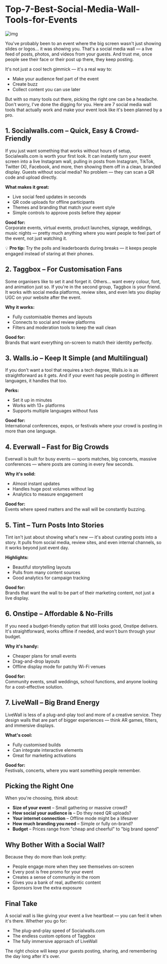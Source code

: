 # Top-7-Best-Social-Media-Wall-Tools-for-Events

![img](https://i.ibb.co/kV4rMjnh/Screenshot-2025-08-19-104824.png)

You've probably been to an event where the big screen wasn't just showing slides or logos... it was showing you. That's a social media wall — a live feed of posts, photos, and videos from your guests. And trust me, once people see their face or their post up there, they keep posting.

It's not just a cool tech gimmick — it's a real way to:
- Make your audience feel part of the event
- Create buzz
- Collect content you can use later

But with so many tools out there, picking the right one can be a headache. Don't worry, I've done the digging for you. Here are 7 social media wall tools that actually work and make your event look like it's been planned by a pro.

## 1. Socialwalls.com – Quick, Easy & Crowd-Friendly

If you just want something that works without hours of setup, Socialwalls.com is worth your first look. It can instantly turn your event screen into a live Instagram wall, pulling in posts from Instagram, TikTok, Twitter (X), Facebook, and more, then showing them off in a clean, branded display. Guests without social media? No problem — they can scan a QR code and upload directly.

**What makes it great:**
- Live social feed updates in seconds
- QR code uploads for offline participants
- Themes and branding that match your event style
- Simple controls to approve posts before they appear

**Good for:**  
Corporate events, virtual events, product launches, signage, weddings, music nights — pretty much anything where you want people to feel part of the event, not just watching it.

💡 **Pro tip:** Try the polls and leaderboards during breaks — it keeps people engaged instead of staring at their phones.

## 2. Taggbox – For Customisation Fans

Some organisers like to set it and forget it. Others... want every colour, font, and animation just so. If you're in the second group, Taggbox is your friend. It works with social media platforms, review sites, and even lets you display UGC on your website after the event.

**Why it works:**
- Fully customisable themes and layouts
- Connects to social and review platforms
- Filters and moderation tools to keep the wall clean

**Good for:**  
Brands that want everything on-screen to match their identity perfectly.

## 3. Walls.io – Keep It Simple (and Multilingual)

If you don't want a tool that requires a tech degree, Walls.io is as straightforward as it gets. And if your event has people posting in different languages, it handles that too.

**Perks:**
- Set it up in minutes
- Works with 13+ platforms
- Supports multiple languages without fuss

**Good for:**  
International conferences, expos, or festivals where your crowd is posting in more than one language.

## 4. Everwall – Fast for Big Crowds

Everwall is built for busy events — sports matches, big concerts, massive conferences — where posts are coming in every few seconds.

**Why it's solid:**
- Almost instant updates
- Handles huge post volumes without lag
- Analytics to measure engagement

**Good for:**  
Events where speed matters and the wall will be constantly buzzing.

## 5. Tint – Turn Posts Into Stories

Tint isn't just about showing what's new — it's about curating posts into a story. It pulls from social media, review sites, and even internal channels, so it works beyond just event day.

**Highlights:**
- Beautiful storytelling layouts
- Pulls from many content sources
- Good analytics for campaign tracking

**Good for:**  
Brands that want the wall to be part of their marketing content, not just a live display.

## 6. Onstipe – Affordable & No-Frills

If you need a budget-friendly option that still looks good, Onstipe delivers. It's straightforward, works offline if needed, and won't burn through your budget.

**Why it's handy:**
- Cheaper plans for small events
- Drag-and-drop layouts
- Offline display mode for patchy Wi-Fi venues

**Good for:**  
Community events, small weddings, school functions, and anyone looking for a cost-effective solution.

## 7. LiveWall – Big Brand Energy

LiveWall is less of a plug-and-play tool and more of a creative service. They design walls that are part of bigger experiences — think AR games, filters, and immersive displays.

**What's cool:**
- Fully customised builds
- Can integrate interactive elements
- Great for marketing activations

**Good for:**  
Festivals, concerts, where you want something people remember.

## Picking the Right One

When you're choosing, think about:
- **Size of your event** – Small gathering or massive crowd?
- **How social your audience is** – Do they need QR uploads?
- **Your internet connection** – Offline mode might be a lifesaver
- **How much branding you need** – Simple or fully on-brand?
- **Budget** – Prices range from "cheap and cheerful" to "big brand spend"

## Why Bother With a Social Wall?

Because they do more than look pretty:
- People engage more when they see themselves on-screen
- Every post is free promo for your event
- Creates a sense of community in the room
- Gives you a bank of real, authentic content
- Sponsors love the extra exposure

## Final Take

A social wall is like giving your event a live heartbeat — you can feel it when it's there. Whether you go for:
- The plug-and-play speed of Socialwalls.com
- The endless custom options of Taggbox
- The fully immersive approach of LiveWall

The right choice will keep your guests posting, sharing, and remembering the day long after it's over.
